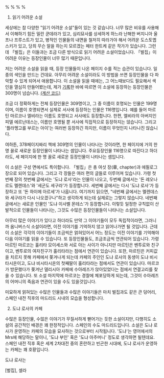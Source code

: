 %
%
%
%

1. 읽기 어려운 소설

세상에는 참 다양한 "읽기 어려운 소설"들이 있는 것 같습니다. 너무 많은 비유를 사용해서 이해하기 힘든 밀란 쿤데라가 있고, 심리묘사를 상세하게 하느라 난해한 버지니아 울프나 프루스트가 있고, 병적인 인물들의 내면을 철저히 따라가야 해서 어려운 도스토옙스키가 있고, 당최 무슨 말을 하는지 모르겠는 페터 한트케 같은 작가가 있습니다. 그런데 「벌집」은 이들과는 조금 다른 방식으로 읽기 어려운 소설이었습니다. 「벌집」이 어려운 이유는 등장인물이 너무 많기 때문입니다. 

저는 어려운 소설을 읽을 때, 등장 인물들이 나온 페이지 수를 적는 습관이 있습니다. 일종의 색인을 만드는 건데요. 아무리 어려운 소설이라도 이 방법을 쓰면 등장인물을 다 파악할 수 있게 되어서 애용합니다. 이 소설을 읽을 때에는, 그 어느때보다도 필요해서 색인을 열심히 만들어봤는데, 제가
 [기록](https://github.com/govin08/public/blob/master/cela/colmena_characters.txt)한 바에 따르면 이 소설에 등장하는 등장인물은 300명이 넘습니다. [(계산 코드)](https://github.com/govin08/public/blob/master/cela/count.py)

조금 더 정확하게는 전체 등장인물은 309명이고, 그 중 이름이 호명되는 인물은 199명이며, 이름이 호명되면서 실제로 서사에 등장하는 인물은 116명입니다. 예를 들어 마르틴 마르코나 엘비라는 이름도 호명되고 서사에도 등장합니다. 한편, 엘비라의 아버지인 피델 에르난데스는, 이름만 호명될 뿐 서사에 직접적으로 등장하지는 않습니다. 그리고 '플라멩고를 부르는 아이'는 여러번 등장하긴 하지만, 이름이 무엇인지 나타나진 않습니다.

여하튼, 378페이지짜리 책에 309명의 인물이 나타나는 것이라면, 한 페이지에 거의 한 명 꼴로 새로운 등장인물이 나타나는 셈입니다. 주요등장인물 116명으로 따진다고 하더라도, 세 페이지에 한 명 꼴로 새로운 등장인물이 나타나는 셈입니다.

이 소설은 구성 면에서도 특이합니다. 「벌집」은 총 여섯 장(章, chapter)과 에필로그 장으로 되어 있습니다. 그리고 각 장들은 여러 편의 글들로 이루어져 있습니다. 가령 첫번째 장의 첫번째 글에서는 '도냐 로사'라는 인물이 나오고, 두번째 글에서는 '돈 레오나르도 멜렌데스'와 '세군도 세구라'가 등장합니다. 세번째 글에서는 다시 '도냐 로사'가 등장하고 또 '돈 하이메 아르세'가 나옵니다. 여기까지 읽으면, "네번째 글에서는 멜렌데스와 세구라가 다시 나오겠구나"하고 생각하게 되는데 실제로는 그렇지 않습니다. 네번째 글에서는 새로운 인물인 '도냐 이사벨 몬테스'가 등장합니다. 이렇듯 일정한 규칙없이 산발적으로 인물들이 나타나는, 그것도 수많은 등장인물들이 나타나는 소설입니다.

아무리 많은 이야기가 있다고 하더라도 만약 그 이야기들이 모두 독립적이라면, 그러니까 옴니버스식 소설이라면, 이전 이야기를 기억하지 않고 읽어나가면 될 것입니다. 근데 이 소설은 각각의 이야기들이 조금씩은 얽혀있어서 어느 정도는 이전 이야기를 기억해야 다음 이야기를 읽을 수 있습니다. 또 등장인물들도, 조금조금씩 연관되어 있습니다. 가령 마르틴 마르코는 훌리타 모이세스와 서로 아는 사이가 아니지만 마르틴은 벤투로와 친구이고, 벤투로의 여자친구가 훌리타라는 점에서 연관이 있습니다. 또한, 마르틴은 커피값을 치르지 못해 카페에서 쫒겨나게 되는데 카페의 주인인 도냐 로사의 동생이 도냐 비시타시온이고, 도냐 비시타시온의 첫째딸이 훌리타라는 점에서도 연관이 있습니다.
마르코가 방문했다가 쫒겨난 델리시아 카페에 수아레즈가 앉아있었다는 점에서 연결고리를 찾을 수 있습니다. 또 소설 마지막에 마르코는 경찰에 체포당하게 되는데, 그것이 수아레즈의 어머니의 죽음과 연관이 있을 수도 있을것입니다.

미묘하게 얽혀있는 수많은 인물들과 수많은 이야기들은 마치 벌집과도 같은 큰 덩어리, 스페인 내전 직후의 마드리드 시내의 모습을 형성합니다. 

2. 도냐 로사의 카페

수많은 등장인물, 수많은 이야기가 무질서하게 뻗어가는 듯한 소설이지만, 다행히도 소설의 공간적인 배경은 꽤 한정적입니다. 스페인의 수도 마드리드입니다. 소설은 도냐 로사가 운영하는 카페의 모습을 묘사하는 것으로부터 시작됩니다. '도냐'는 영어에서의 Mrs에 해당하는 말이니, '도냐 부인' 혹은 '도냐 아주머니' 정도로 생각하면 될텐데요. 스페인 내전 직후 혹은 세계 2차대전 중의 혼란하고 빈곤한 시대에, 도냐 로사가 운영하는 카페는 꽤 호황입니다.

도냐 로사는 

[벌집], 셀라
